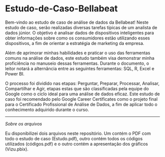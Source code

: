 # Estudo-de-Caso-Bellabeat

Bem-vindo ao estudo de caso de análise de dados da Bellabeat! Neste estudo de caso, serão realizadas diversas tarefas típicas de um analista de dados júnior. O objetivo é analisar dados de dispositivos inteligentes para obter informações sobre como os consumidores estão utilizando esses dispositivos, a fim de orientar a estratégia de marketing da empresa.

Além de aprimorar minhas habilidades e praticar o uso das ferramentas comuns na análise de dados, este estudo também visa demonstrar minha proficiência no manuseio dessas ferramentas. Durante o documento, o leitor notará a alternância entre as seguintes ferramentas: SQL, R, Excel e Power BI.

O processo foi dividido nas etapas: Perguntar, Preparar, Processar, Analisar, Compartilhar e Agir, etapas estas que são classificadas pela equipe do Google como o ciclo ideal para uma análise de dados eficaz.
Este estudo de caso foi recomendado pelo Google Career Certificates como o projeto final para o Certificado Profissional de Análise de Dados, a fim de aplicar todo o conhecimento adquirido durante o curso.

_______________________________________________________________________________________________________________________________________________________________________________________________________________________

*Sobre os arquivos* 

Eu disponibilizei dois arquivos neste repositório. Um contém o PDF com todo o estudo de caso (Estudo.pdf), outro contém todos os códigos utilizados (códigos.pdf) e o outro contém a apresentação dos gráficos (Vizu.pbix).
